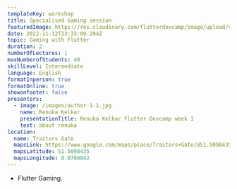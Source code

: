 ```yaml
---
templateKey: workshop
title: Specialised Gaming session
featuredImage: https://res.cloudinary.com/flutterdevcamp/image/upload/v1664182961/flutterdevcamp/mentors/mentor_banner_roman_iqraah.png
date: 2022-11-12T13:33:09.294Z
topic: Gaming with Flutter
duration: 2
numberOfLectures: 1
maxNumberofStudents: 40
skillLevel: Intermediate
language: English
formatInperson: true
formatOnline: true
showonfooter: false
presenters:
  - image: /images/author-1-1.jpg
    name: Renuka Kelkar
    presentationTitle: Renuka Kelkar Flutter Devcamp week 1
    text: about renuka
location:
  name: Traitors Gate
  mapsLink: https://www.google.com/maps/place/Traitors+Gate/@51.5098435,-0.0788842,19z/data=!4m5!3m4!1s0x4876030dd752a1c5:0x4a35f7c87ee9c96!8m2!3d51.5098435!4d-0.0784241
  mapsLatitude: 51.5098435
  mapsLongitude: 0.0788842
---
```

* Flutter Gaming.
